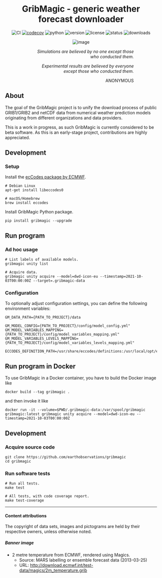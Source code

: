 <div align="center">

# GribMagic - generic weather forecast downloader

![CI](https://github.com/earthobservations/gribmagic/workflows/Tests/badge.svg?branch=main)
[![codecov](https://codecov.io/gh/earthobservations/gribmagic/branch/main/graph/badge.svg)](https://codecov.io/gh/earthobservations/gribmagic)
![python](https://img.shields.io/pypi/pyversions/gribmagic.svg)
![version](https://img.shields.io/pypi/v/gribmagic.svg)
![license](https://img.shields.io/pypi/l/gribmagic.svg)
![status](https://img.shields.io/pypi/status/gribmagic.svg)
![downloads](https://img.shields.io/pypi/dm/gribmagic.svg)


![image](https://user-images.githubusercontent.com/453543/102729922-fb641c80-4332-11eb-835d-b022fc5290d9.png)

<div align="right" style="width: 350px">

_Simulations are believed by no one except those 
who conducted them._

_Experimental results are believed by everyone except
those who conducted them._

ANONYMOUS

</div>

</div>

## About
The goal of the GribMagic project is to unify the download process of
public GRIB1/GRIB2 and netCDF data from numerical weather prediction 
models originating from different organizations and data providers.

This is a work in progress, as such GribMagic is currently considered to
be beta software. As this is an early-stage project, contributions are
highly appreciated.


## Development

### Setup

Install the [ecCodes package by ECMWF](https://confluence.ecmwf.int/display/ECC).
```
# Debian Linux
apt-get install libeccodes0

# macOS/Homebrew
brew install eccodes
```

Install GribMagic Python package.
```
pip install gribmagic --upgrade
```


## Run program

### Ad hoc usage
```
# List labels of available models.
gribmagic unity list

# Acquire data.
gribmagic unity acquire --model=dwd-icon-eu --timestamp=2021-10-03T00:00:00Z --target=.gribmagic-data
```

### Configuration
To optionally adjust configuration settings, you can define the following environment variables:
```
GM_DATA_PATH={PATH_TO_PROJECT}/data

GM_MODEL_CONFIG={PATH_TO_PROJECT}/config/model_config.yml"
GM_MODEL_VARIABLES_MAPPING={PATH_TO_PROJECT}/config/model_variables_mapping.yml"
GM_MODEL_VARIABLES_LEVELS_MAPPING={PATH_TO_PROJECT}/config/model_variables_levels_mapping.yml"

ECCODES_DEFINITION_PATH=/usr/share/eccodes/definitions:/usr/local/opt/eccodes/share/eccodes/definitions
```


## Run program in Docker

To use GribMagic in a Docker container, you have to build the Docker image like
```
docker build --tag gribmagic .
```

and then invoke it like
```
docker run -it --volume=$PWD/.gribmagic-data:/var/spool/gribmagic gribmagic:latest gribmagic unity acquire --model=dwd-icon-eu --timestamp=2021-10-03T00:00:00Z
```

## Development

### Acquire source code
```
git clone https://github.com/earthobservations/gribmagic
cd gribmagic
```

### Run software tests
```
# Run all tests.
make test

# All tests, with code coverage report.
make test-coverage
```

---

#### Content attributions
The copyright of data sets, images and pictograms are held by their respective owners, unless otherwise noted. 

##### Banner image
- 2 metre temperature from ECMWF, rendered using Magics.
  - Source: MARS labelling or ensemble forecast data (2013-03-25)
  - URL:    http://download.ecmwf.int/test-data/magics/2m_temperature.grib
